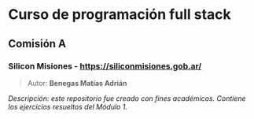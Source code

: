 # Curso de programación full stack
## Comisión A
### Silicon Misiones - https://siliconmisiones.gob.ar/
> Autor: **Benegas Matías Adrián**

*Descripción: este repositorio fue creado con fines académicos. Contiene los ejercicios
resueltos del Módulo 1.*
